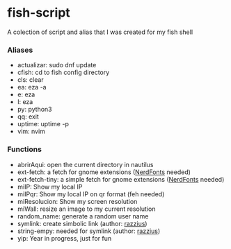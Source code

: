 # fish-script
A colection of script and alias that I was created for my fish shell

### Aliases

* actualizar: sudo dnf update
* cfish: cd to fish config directory
* cls: clear
* ea: eza -a
* e: eza
* l: eza
* py: python3
* qq: exit
* uptime: uptime -p
* vim: nvim

### Functions

* abrirAqui: open the current directory in nautilus
* ext-fetch: a fetch for gnome extensions ([NerdFonts](https://www.nerdfonts.com/font-downloads) needed)
* ext-fetch-tiny: a simple fetch for gnome extensions ([NerdFonts](https://www.nerdfonts.com/font-downloads) needed)
* miIP: Show my local IP
* miIPqr: Show my local IP on qr format (feh needed)
* miResolucion: Show my screen resolution
* miWall: resize an image to my current resolution
* random_name: generate a random user name
* symlink: create simbolic link (author: [razzius](https://github.com/razzius/fish-functions/tree/master/functions))
* string-empy: needed for symlink (author: [razzius](https://github.com/razzius/fish-functions/tree/master/functions))
* yip: Year in progress, just for fun

